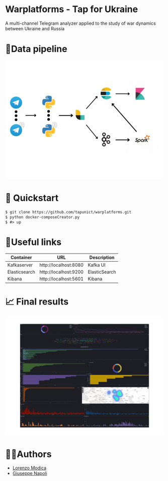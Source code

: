 # Warplatforms - Tap for Ukraine 

<p>A multi-channel Telegram analyzer applied to the study of war dynamics between Ukraine and Russia</p>

# 🧠Data pipeline
<p align="center">
  <img src="./docs/schema.png"/>
</p>

# 🚀 Quickstart
```shell
$ git clone https://github.com/tapunict/warplatforms.git
$ python docker-composeCreator.py
$ #> up
```

# 🔗Useful links
| Container     | URL                                             | Description                             |
| ------------- | ----------------------------------------------- | ----------------------------------------|
| Kafkaserver   | http://localhost:8080                           | Kafka UI                                |
| Elasticsearch | http://localhost:9200                           | ElasticSearch                           |
| Kibana        | http://localhost:5601                           | Kibana                                  |

# 📈 Final results
<p align="center">
  <img src="./docs/dashboard.png"/>
</p>


# 👨‍💻Authors
* [Lorenzo Modica](https://github.com/loremod)
* [Giuseppe Napoli](https://github.com/Kederf-8) 